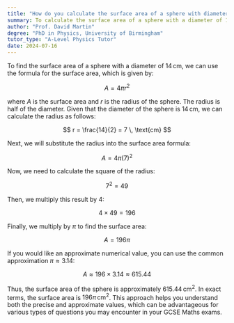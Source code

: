 ```yaml
---
title: "How do you calculate the surface area of a sphere with diameter 14 cm?"
summary: To calculate the surface area of a sphere with a diameter of 14 cm, use the formula $4\pi r^2$.
author: "Prof. David Martin"
degree: "PhD in Physics, University of Birmingham"
tutor_type: "A-Level Physics Tutor"
date: 2024-07-16
---
```


To find the surface area of a sphere with a diameter of $14 \, \text{cm}$, we can use the formula for the surface area, which is given by:

$$
A = 4\pi r^2
$$

where $A$ is the surface area and $r$ is the radius of the sphere. The radius is half of the diameter. Given that the diameter of the sphere is $14 \, \text{cm}$, we can calculate the radius as follows:

$$
r = \frac{14}{2} = 7 \, \text{cm}
$$

Next, we will substitute the radius into the surface area formula:

$$
A = 4\pi (7)^2
$$

Now, we need to calculate the square of the radius:

$$
7^2 = 49
$$

Then, we multiply this result by $4$:

$$
4 \times 49 = 196
$$

Finally, we multiply by $\pi$ to find the surface area:

$$
A = 196\pi
$$

If you would like an approximate numerical value, you can use the common approximation $\pi \approx 3.14$:

$$
A \approx 196 \times 3.14 \approx 615.44
$$

Thus, the surface area of the sphere is approximately $615.44 \, \text{cm}^2$. In exact terms, the surface area is $196\pi \, \text{cm}^2$. This approach helps you understand both the precise and approximate values, which can be advantageous for various types of questions you may encounter in your GCSE Maths exams.
    